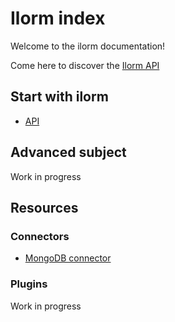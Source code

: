 # Ilorm index

Welcome to the ilorm documentation!

Come here to discover the [Ilorm API](./api_public)

## Start with ilorm
* [API](./api_public)

## Advanced subject
Work in progress

## Resources
### Connectors
* [MongoDB connector](./connectors/mongodb)

### Plugins
Work in progress